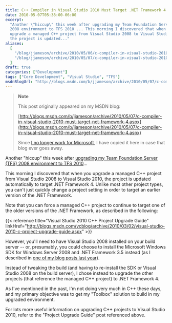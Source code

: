 ```yaml
---
title: C++ Compiler in Visual Studio 2010 Must Target .NET Framework 4
date: 2010-05-07T05:38:00-06:00
excerpt:
  "Another \"hiccup\" this week after upgrading my Team Foundation Server (TFS)
  2008 environment to TFS 2010 ... This morning I discovered that when you
  upgrade a managed C++ project from Visual Studio 2008 to Visual Studio 2010,
  the project is updated..."
aliases:
  [
    "/blog/jjameson/archive/2010/05/06/c-compiler-in-visual-studio-2010-must-target-net-framework-4.aspx",
    "/blog/jjameson/archive/2010/05/07/c-compiler-in-visual-studio-2010-must-target-net-framework-4.aspx",
  ]
draft: true
categories: ["Development"]
tags: ["Core Development", "Visual Studio", "TFS"]
msdnBlogUrl: "http://blogs.msdn.com/b/jjameson/archive/2010/05/07/c-compiler-in-visual-studio-2010-must-target-net-framework-4.aspx"
---
```


> **Note**
>
> This post originally appeared on my MSDN blog:
>
> [http://blogs.msdn.com/b/jjameson/archive/2010/05/07/c-compiler-in-visual-studio-2010-must-target-net-framework-4.aspx](http://blogs.msdn.com/b/jjameson/archive/2010/05/07/c-compiler-in-visual-studio-2010-must-target-net-framework-4.aspx)
>
> Since
> [I no longer work for Microsoft](/blog/jjameson/2011/09/02/last-day-with-microsoft),
> I have copied it here in case that blog ever goes away.

Another "hiccup" this week after
[upgrading my Team Foundation Server (TFS) 2008 environment to TFS 2010](/blog/jjameson/2010/05/04/upgrade-team-foundation-server-2008-to-tfs-2010-and-sharepoint-server-2010-overview)...

This morning I discovered that when you upgrade a managed C++ project from
Visual Studio 2008 to Visual Studio 2010, the project is updated automatically
to target .NET Framework 4. Unlike most other project types, you can't just
quickly change a project setting in order to target an earlier version of the
.NET Framework.

Note that you can force a managed C++ project to continue to target one of the
older versions of the .NET Framework, as described in the following:

{{< reference title="Visual Studio 2010 C++ Project Upgrade Guide"
linkHref="http://blogs.msdn.com/vcblog/archive/2010/03/02/visual-studio-2010-c-project-upgrade-guide.aspx" >}}

However, you'll need to have Visual Studio 2008 installed on your build server
-- or, presumably, you could choose to install the Microsoft Windows SDK for
Windows Server 2008 and .NET Framework 3.5 instead (as I described in
[one of my blog posts last year](/blog/jjameson/2009/11/07/compiling-c-projects-with-team-foundation-build)).

Instead of tweaking the build (and having to re-install the SDK or Visual Studio
2008 on the build server), I chose instead to upgrade the other projects (that
reference the managed C++ project) to .NET Framework 4.

As I've mentioned in the past, I'm not doing very much in C++ these days, and my
primary objective was to get my "Toolbox" solution to build in my upgraded
environment.

For lots more useful information on upgrading C++ projects to Visual Studio
2010, refer to the "Project Upgrade Guide" post referenced above.
